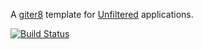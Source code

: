 A [giter8][g8] template for [Unfiltered][unfiltered] applications.

[![Build Status](https://travis-ci.com/unfiltered/unfiltered-netty.g8.svg?branch=master)](https://travis-ci.com/unfiltered/unfiltered-netty.g8)

[g8]: http://github.com/foundweekends/giter8#readme
[unfiltered]: http://github.com/unfiltered/unfiltered#readme
